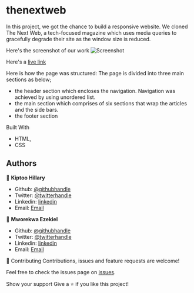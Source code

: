 # thenextweb

In this project, we got the chance to build a responsive website. We cloned The Next Web, a tech-focused magazine which uses media queries to gracefully degrade their site as the window size is reduced. 


Here's the screenshot of our work
![Screenshot](./img/website-heatmap.png "Website heat map")

Here's a <a href="https://rawcdn.githack.com/imhilla/thenextweb/d5b3b2b8ff08b79bd1739cf102df2690a7467f32/index.html">live link</a>

Here is how the page was structured:
The page is divided into three main sections as below;
- the header section which encloses the navigation. Navigation was achieved by using unordered list.
- the main section which comprises of six sections that wrap the articles and the side bars.
- the footer section  

Built With
- HTML,
- CSS

## Authors

👤 **Kiptoo Hillary**

- Github: [@githubhandle](https://github.com/imhilla)
- Twitter: [@twitterhandle](https://twitter.com/hillarykiptoo_)
- Linkedin: [linkedin]()
- Email: [Email](hillaryodhiambo282@gmail.com) 

👤 **Mworekwa Ezekiel**

- Github: [@githubhandle](https://github.com/vanheaven-ui)
- Twitter: [@twitterhandle](https://twitter.com/MworekwaE)
- Linkedin: [linkedin](https://linkedin.com/in/vanheaven/)
- Email: [Email](vanheaven6@gmail.com)  

🤝 Contributing
Contributions, issues and feature requests are welcome!

Feel free to check the issues page on [issues](https://github.com/vanheaven-ui/website-heat-map/issues).

Show your support
Give a ⭐️ if you like this project!

 
